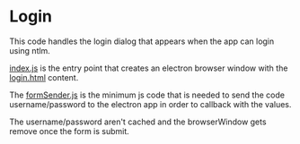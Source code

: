 # Login

This code handles the login dialog that appears when the app can login using ntlm.

[index.js](index.js) is the entry point that creates an electron browser window with the [login.html](login.html) content.

The [formSender.js](formSender.js) is the minimum js code that is needed to send the code username/password to the electron app in order to callback with the values.

The username/password aren't cached and the browserWindow gets remove once the form is submit.